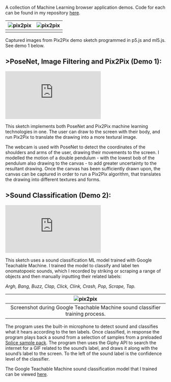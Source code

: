 A collection of Machine Learning browser application demos. Code for each can be found in my repository <a href="https://github.com/david-rollinson/ML-Creative-Applications-Demos">here</a>.

<!-- Tags: API, Google Teachable Machine, HTML, Javascript, ML -->
<div class="mkd_img"> 

|![pix2pix](/images/articles/ml_1.jpg)|![pix2pix](/images/articles/ml_2.png)|
|:--:|:--:| 
|||

Captured images from Pix2Pix demo sketch programmed in p5.js and ml5.js. See demo 1 below.

</div>

## **>PoseNet, Image Filtering and Pix2Pix (Demo 1):**

<div class="video_container">
<iframe title="vimeo-player" src="https://player.vimeo.com/video/790778551?h=d95398ec1f" class="h_video" frameborder="0" allowfullscreen></iframe> 
</div>

This sketch implements both PoseNet and Pix2Pix machine learning technologies in one. The user can draw to the screen with their body, and run Pix2Pix to translate the drawing into a more textural image.

The webcam is used with PoseNet to detect the coordinates of the shoulders and arms of the user, drawing their movements to the screen. I modelled the motion of a double pendulum - with the lowest bob of the pendulum also drawing to the canvas - to add greater uncertainty to the resultant drawing. Once the canvas has been sufficiently drawn upon, the canvas can be captured in order to run a Pix2Pix algorithm, that translates the drawing into different textures and forms. 

## **>Sound Classification (Demo 2):**

<div class="video_container">
<iframe title="vimeo-player" src="https://player.vimeo.com/video/790599868?h=1cfc4c4ac3" class="h_video" frameborder="0" allowfullscreen></iframe> 
</div>

This sketch uses a sound classification ML model trained with Google Teachable Machine. I trained the model to classify and label ten onomatopoeic sounds, which I recorded by striking or scraping a range of objects and then manually inputting their related labels:

*Argh, Bang, Buzz, Clap, Click, Clink, Crash, Pop, Scrape, Tap.*

<div class="mkd_img"> 

|![pix2pix](/images/articles/ml_3.png)|
|:--:|
|Screenshot during Google Teachable Machine sound classifier training process.|

</div>

The program uses the built-in microphone to detect sound and classifies what it hears according to the ten labels. Once classified, in response the program plays back a sound from a selection of samples from a preloaded [Splice sample pack](https://splice.com/sounds/packs/splice/sophie-samples/samples?utm_source=google&utm_medium=cpc&utm_campaign=row-en_multi_gs_ua_sounds_20220602_nonbrand-dsa_allprimary&utm_content=sounds&utm_term=&campaignid=13577111017&adgroupid=123041963439&adid=528665014280&gclid=CjwKCAiAoL6eBhA3EiwAXDom5nR3LzTJzN24bbgtjYVLrYHJREt75wxJPjdlNNp8s9i1jbPX-HrqmBoCrVwQAvD_BwE). The program then uses the Giphy API to search the internet for a GIF related to the sound’s label, and draws it along with the sound’s label to the screen. To the left of the sound label is the confidence level of the classifier.

The Google Teachable Machine sound classification model that I trained can be viewed [here](https://teachablemachine.withgoogle.com/models/I1HCqNEV5/).